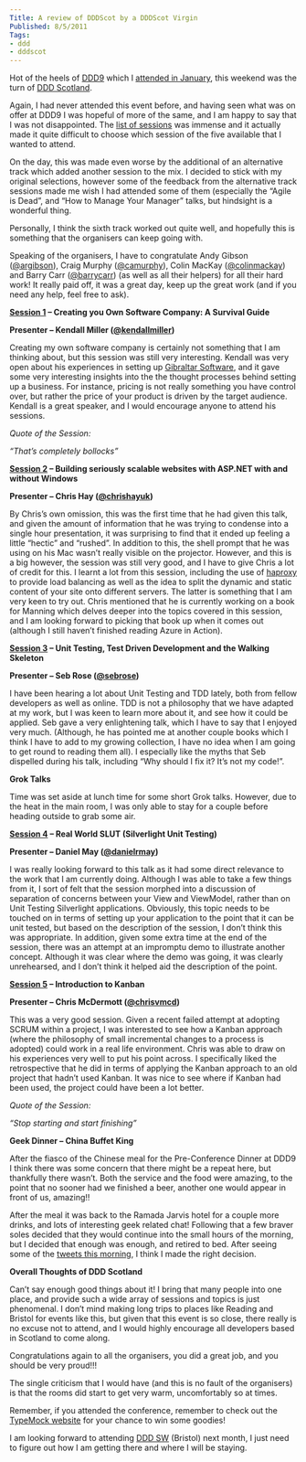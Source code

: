 ```yaml
---
Title: A review of DDDScot by a DDDScot Virgin
Published: 8/5/2011
Tags:
- ddd
- dddscot
---
```


Hot of the heels of [DDD9](http://developerdeveloperdeveloper.com/ddd9/) which I [attended in January](http://www.gep13.co.uk/blog/a-review-of-ddd9-by-a-ddd-virgin), this weekend was the turn of [DDD Scotland](http://developerdeveloperdeveloper.com/scotland2011/).

Again, I had never attended this event before, and having seen what was on offer at DDD9 I was hopeful of more of the same, and I am happy to say that I was not disappointed. The [list of sessions](http://developerdeveloperdeveloper.com/scotland2011/Schedule.aspx) was immense and it actually made it quite difficult to choose which session of the five available that I wanted to attend.

On the day, this was made even worse by the additional of an alternative track which added another session to the mix. I decided to stick with my original selections, however some of the feedback from the alternative track sessions made me wish I had attended some of them (especially the “Agile is Dead”, and “How to Manage Your Manager” talks, but hindsight is a wonderful thing.

Personally, I think the sixth track worked out quite well, and hopefully this is something that the organisers can keep going with.

Speaking of the organisers, I have to congratulate Andy Gibson ([@argibson](http://twitter.com/#!/argibson)), Craig Murphy ([@camurphy](http://twitter.com/#!/camurphy)), Colin MacKay ([@colinmackay](http://twitter.com/#!/colinmackay)) and Barry Carr ([@barrycarr](http://twitter.com/#!/barrycarr)) (as well as all their helpers) for all their hard work! It really paid off, it was a great day, keep up the great work (and if you need any help, feel free to ask).

**[Session 1](http://developerdeveloperdeveloper.com/scotland2011/ViewSession.aspx?SessionID=676) – Creating you Own Software Company: A Survival Guide**

**Presenter – Kendall Miller ([@kendallmiller](http://twitter.com/#!/kendallmiller))**

Creating my own software company is certainly not something that I am thinking about, but this session was still very interesting. Kendall was very open about his experiences in setting up [Gibraltar Software](http://www.gibraltarsoftware.com/), and it gave some very interesting insights into the the thought processes behind setting up a business. For instance, pricing is not really something you have control over, but rather the price of your product is driven by the target audience. Kendall is a great speaker, and I would encourage anyone to attend his sessions.

_Quote of the Session:_

_“That’s completely bollocks”_

**[Session 2](http://developerdeveloperdeveloper.com/scotland2011/ViewSession.aspx?SessionID=707) – Building seriously scalable websites with ASP.NET with and without Windows**

**Presenter – Chris Hay ([@chrishayuk](http://twitter.com/#!/chrishayuk))**

By Chris’s own omission, this was the first time that he had given this talk, and given the amount of information that he was trying to condense into a single hour presentation, it was surprising to find that it ended up feeling a little “hectic” and “rushed”. In addition to this, the shell prompt that he was using on his Mac wasn’t really visible on the projector. However, and this is a big however, the session was still very good, and I have to give Chris a lot of credit for this. I learnt a lot from this session, including the use of [haproxy](http://haproxy.1wt.eu/) to provide load balancing as well as the idea to split the dynamic and static content of your site onto different servers. The latter is something that I am very keen to try out. Chris mentioned that he is currently working on a book for Manning which delves deeper into the topics covered in this session, and I am looking forward to picking that book up when it comes out (although I still haven’t finished reading Azure in Action).

**[Session 3](http://developerdeveloperdeveloper.com/scotland2011/ViewSession.aspx?SessionID=669) – Unit Testing, Test Driven Development and the Walking Skeleton**

**Presenter – Seb Rose ([@sebrose](http://twitter.com/#!/sebrose))**

I have been hearing a lot about Unit Testing and TDD lately, both from fellow developers as well as online. TDD is not a philosophy that we have adapted at my work, but I was keen to learn more about it, and see how it could be applied. Seb gave a very enlightening talk, which I have to say that I enjoyed very much. (Although, he has pointed me at another couple books which I think I have to add to my growing collection, I have no idea when I am going to get round to reading them all). I especially like the myths that Seb dispelled during his talk, including “Why should I fix it? It’s not my code!”.

**Grok Talks**

Time was set aside at lunch time for some short Grok talks. However, due to the heat in the main room, I was only able to stay for a couple before heading outside to grab some air.

**[Session 4](http://developerdeveloperdeveloper.com/scotland2011/ViewSession.aspx?SessionID=718) – Real World SLUT (Silverlight Unit Testing)**

**Presenter – Daniel May ([@danielrmay](http://twitter.com/#!/danielrmay))**

I was really looking forward to this talk as it had some direct relevance to the work that I am currently doing. Although I was able to take a few things from it, I sort of felt that the session morphed into a discussion of separation of concerns between your View and ViewModel, rather than on Unit Testing Silverlight applications. Obviously, this topic needs to be touched on in terms of setting up your application to the point that it can be unit tested, but based on the description of the session, I don’t think this was appropriate. In addition, given some extra time at the end of the session, there was an attempt at an impromptu demo to illustrate another concept. Although it was clear where the demo was going, it was clearly unrehearsed, and I don’t think it helped aid the description of the point.

**[Session 5](http://developerdeveloperdeveloper.com/scotland2011/ViewSession.aspx?SessionID=688) – Introduction to Kanban**

**Presenter – Chris McDermott ([@chrisvmcd](http://twitter.com/#!/chrisvmcd))**

This was a very good session. Given a recent failed attempt at adopting SCRUM within a project, I was interested to see how a Kanban approach (where the philosophy of small incremental changes to a process is adopted) could work in a real life environment. Chris was able to draw on his experiences very well to put his point across. I specifically liked the retrospective that he did in terms of applying the Kanban approach to an old project that hadn’t used Kanban. It was nice to see where if Kanban had been used, the project could have been a lot better.

_Quote of the Session:_

_“Stop starting and start finishing”_

**Geek Dinner – China Buffet King**

After the fiasco of the Chinese meal for the Pre-Conference Dinner at DDD9 I think there was some concern that there might be a repeat here, but thankfully there wasn’t. Both the service and the food were amazing, to the point that no sooner had we finished a beer, another one would appear in front of us, amazing!!

After the meal it was back to the Ramada Jarvis hotel for a couple more drinks, and lots of interesting geek related chat! Following that a few braver soles decided that they would continue into the small hours of the morning, but I decided that enough was enough, and retired to bed. After seeing some of the [tweets this morning](http://twitter.com/#!/stack72/status/67136082424242176), I think I made the right decision.

**Overall Thoughts of DDD Scotland**

Can’t say enough good things about it! I bring that many people into one place, and provide such a wide array of sessions and topics is just phenomenal. I don’t mind making long trips to places like Reading and Bristol for events like this, but given that this event is so close, there really is no excuse not to attend, and I would highly encourage all developers based in Scotland to come along.

Congratulations again to all the organisers, you did a great job, and you should be very proud!!!

The single criticism that I would have (and this is no fault of the organisers) is that the rooms did start to get very warm, uncomfortably so at times.

Remember, if you attended the conference, remember to check out the [TypeMock website](http://www.typemock.com/win) for your chance to win some goodies!

I am looking forward to attending [DDD SW](http://www.dddsouthwest.com/) (Bristol) next month, I just need to figure out how I am getting there and where I will be staying.

